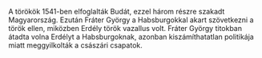  A törökök 1541-ben elfoglalták Budát, ezzel három részre szakadt Magyarország.
Ezután Fráter György a Habsburgokkal akart szövetkezni a török ellen, miközben Erdély török vazallus volt.
Fráter György titokban átadta volna Erdélyt a Habsburgoknak, azonban kiszámíthatatlan politikája miatt meggyilkolták a császári csapatok.   
